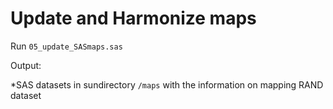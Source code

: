 # Update and Harmonize maps

Run `05_update_SASmaps.sas`

Output:

 *SAS datasets in sundirectory `/maps` with the information on mapping RAND dataset
 


